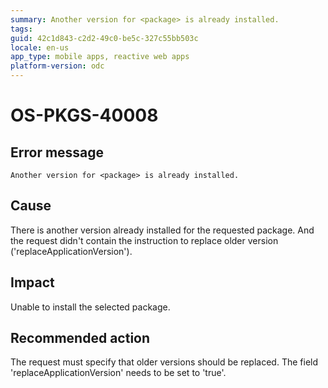 ```yaml
---
summary: Another version for <package> is already installed.
tags:
guid: 42c1d843-c2d2-49c0-be5c-327c55bb503c
locale: en-us
app_type: mobile apps, reactive web apps
platform-version: odc
---
```


# OS-PKGS-40008

## Error message

`Another version for <package> is already installed.`

## Cause

There is another version already installed for the requested package.
And the request didn't contain the instruction to replace older version ('replaceApplicationVersion').

## Impact

Unable to install the selected package.

## Recommended action

The request must specify that older versions should be replaced.
The field 'replaceApplicationVersion' needs to be set to 'true'.
